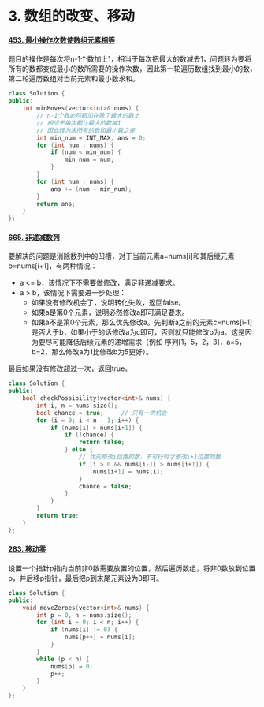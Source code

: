 # 3. 数组的改变、移动

#### [453. 最小操作次数使数组元素相等](https://leetcode-cn.com/problems/minimum-moves-to-equal-array-elements/)

题目的操作是每次将n-1个数加上1，相当于每次把最大的数减去1，问题转为要将所有的数都变成最小的数所需要的操作次数，因此第一轮遍历数组找到最小的数，第二轮遍历数组对当前元素和最小数求和。

```c++
class Solution {
public:
    int minMoves(vector<int>& nums) {
        // n-1个数必然都加在除了最大的数上
        // 相当于每次都让最大的数减1
        // 因此转为求所有的数和最小数之差  
        int min_num = INT_MAX, ans = 0;
        for (int num : nums) {
            if (num < min_num) {
                min_num = num;
            }
        }
        for (int num : nums) {
            ans += (num - min_num);
        }
        return ans;
    }
};
```



#### [665. 非递减数列](https://leetcode-cn.com/problems/non-decreasing-array/)

要解决的问题是消除数列中的凹槽，对于当前元素a=nums[i]和其后继元素b=nums[i+1]，有两种情况：

* a <= b，该情况下不需要做修改，满足非递减要求。
* a > b，该情况下需要进一步处理：
  * 如果没有修改机会了，说明转化失败，返回false。
  * 如果a是第0个元素，说明必然修改a即可满足要求。
  * 如果a不是第0个元素，那么优先修改a。先判断a之前的元素c=nums[i-1]是否大于b，如果小于的话修改a为c即可，否则就只能修改b为a。这是因为要尽可能降低后续元素的递增需求（例如 序列[1，5，2，3]，a=5，b=2，那么修改a为1比修改b为5更好）。

最后如果没有修改超过一次，返回true。

```c++
class Solution {
public:
    bool checkPossibility(vector<int>& nums) {
        int i, n = nums.size();
        bool chance = true;     // 只有一次机会
        for (i = 0; i < n - 1; i++) {
            if (nums[i] > nums[i+1]) {
                if (!chance) {
                    return false;
                } else {
                    // 优先修改i位置的数，不可行时才修改i+1位置的数
                    if (i > 0 && nums[i-1] > nums[i+1]) {
                        nums[i+1] = nums[i];
                    }
                    chance = false;
                }
            }
        }
        return true;
    }
};
```



#### [283. 移动零](https://leetcode-cn.com/problems/move-zeroes/)

设置一个指针p指向当前非0数需要放置的位置，然后遍历数组，将非0数放到位置p，并后移p指针，最后把p到末尾元素设为0即可。

```c++
class Solution {
public:
    void moveZeroes(vector<int>& nums) {
        int p = 0, n = nums.size();
        for (int i = 0; i < n; i++) {
            if (nums[i] != 0) {
                nums[p++] = nums[i];
            }
        }
        while (p < n) {
            nums[p] = 0;
            p++;
        }
    }
};
```


